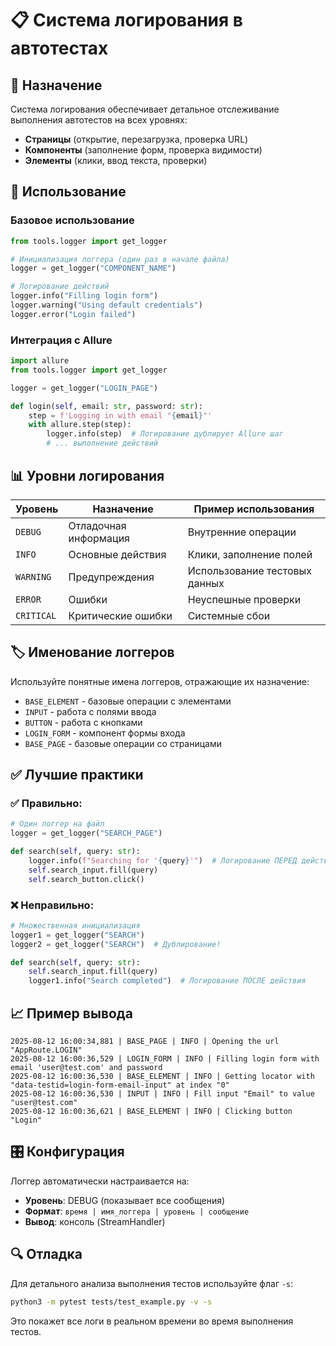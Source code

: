 # 📋 Система логирования в автотестах

## 🎯 Назначение

Система логирования обеспечивает детальное отслеживание выполнения автотестов на всех уровнях:
- **Страницы** (открытие, перезагрузка, проверка URL)
- **Компоненты** (заполнение форм, проверка видимости)
- **Элементы** (клики, ввод текста, проверки)

## 🔧 Использование

### Базовое использование

```python
from tools.logger import get_logger

# Инициализация логгера (один раз в начале файла)
logger = get_logger("COMPONENT_NAME")

# Логирование действий
logger.info("Filling login form")
logger.warning("Using default credentials")
logger.error("Login failed")
```

### Интеграция с Allure

```python
import allure
from tools.logger import get_logger

logger = get_logger("LOGIN_PAGE")

def login(self, email: str, password: str):
    step = f'Logging in with email "{email}"'
    with allure.step(step):
        logger.info(step)  # Логирование дублирует Allure шаг
        # ... выполнение действий
```

## 📊 Уровни логирования

| Уровень   | Назначение                    | Пример использования          |
|-----------|-------------------------------|-------------------------------|
| `DEBUG`   | Отладочная информация         | Внутренние операции          |
| `INFO`    | Основные действия            | Клики, заполнение полей      |
| `WARNING` | Предупреждения               | Использование тестовых данных |
| `ERROR`   | Ошибки                       | Неуспешные проверки          |
| `CRITICAL`| Критические ошибки           | Системные сбои               |

## 🏷️ Именование логгеров

Используйте понятные имена логгеров, отражающие их назначение:

- `BASE_ELEMENT` - базовые операции с элементами
- `INPUT` - работа с полями ввода
- `BUTTON` - работа с кнопками
- `LOGIN_FORM` - компонент формы входа
- `BASE_PAGE` - базовые операции со страницами

## ✅ Лучшие практики

### ✅ Правильно:

```python
# Один логгер на файл
logger = get_logger("SEARCH_PAGE")

def search(self, query: str):
    logger.info(f"Searching for '{query}'")  # Логирование ПЕРЕД действием
    self.search_input.fill(query)
    self.search_button.click()
```

### ❌ Неправильно:

```python
# Множественная инициализация
logger1 = get_logger("SEARCH")
logger2 = get_logger("SEARCH")  # Дублирование!

def search(self, query: str):
    self.search_input.fill(query)
    logger1.info("Search completed")  # Логирование ПОСЛЕ действия
```

## 📈 Пример вывода

```
2025-08-12 16:00:34,881 | BASE_PAGE | INFO | Opening the url "AppRoute.LOGIN"
2025-08-12 16:00:36,529 | LOGIN_FORM | INFO | Filling login form with email 'user@test.com' and password
2025-08-12 16:00:36,530 | BASE_ELEMENT | INFO | Getting locator with "data-testid=login-form-email-input" at index "0"
2025-08-12 16:00:36,530 | INPUT | INFO | Fill input "Email" to value "user@test.com"
2025-08-12 16:00:36,621 | BASE_ELEMENT | INFO | Clicking button "Login"
```

## 🎛️ Конфигурация

Логгер автоматически настраивается на:
- **Уровень**: DEBUG (показывает все сообщения)
- **Формат**: `время | имя_логгера | уровень | сообщение`
- **Вывод**: консоль (StreamHandler)

## 🔍 Отладка

Для детального анализа выполнения тестов используйте флаг `-s`:

```bash
python3 -m pytest tests/test_example.py -v -s
```

Это покажет все логи в реальном времени во время выполнения тестов.